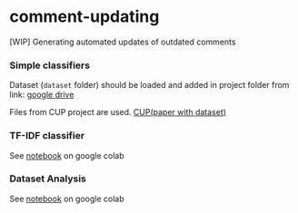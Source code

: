 # comment-updating
[WIP] Generating automated updates of outdated comments


### Simple classifiers

Dataset (`dataset` folder) should be loaded and added in project folder from link:
[google drive](https://drive.google.com/drive/folders/1WLkg1xvfxAwzFR6NWbEqZrTvr7QgQOkP)

Files from CUP project are used. [CUP(paper with dataset)](https://github.com/Tbabm/CUP/)

### TF-IDF classifier

See [notebook](https://colab.research.google.com/drive/1U-TYkAsQ_iNRedbWFlWd7y56Qy0I-a2K?usp=sharing) on google colab
 

### Dataset Analysis

See [notebook](https://colab.research.google.com/drive/1u9eTtxM2_ZntoK6C3rajBGzLikO6je5F?usp=sharing) on google colab
